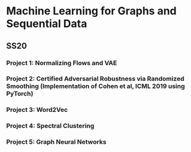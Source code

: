 # Machine Learning for Graphs and Sequential Data

## SS20

### Project 1: Normalizing Flows and VAE

### Project 2: Certified Adversarial Robustness via Randomized Smoothing (Implementation of Cohen et al, ICML 2019 using PyTorch)

### Project 3: Word2Vec

### Project 4: Spectral Clustering

### Project 5: Graph Neural Networks
